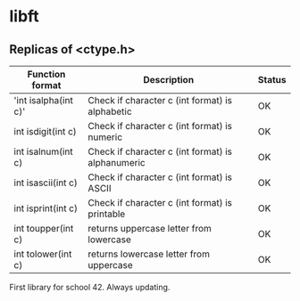 # libft

## Replicas of <ctype.h>

Function format | Description | Status
--- | --- | ---
'int	isalpha(int c)' | Check if character c (int format) is alphabetic | OK
int	isdigit(int c) | Check if character c (int format) is numeric | OK
int	isalnum(int c) | Check if character c (int format) is alphanumeric | OK
int	isascii(int c) | Check if character c (int format) is ASCII | OK
int	isprint(int c) | Check if character c (int format) is printable | OK
int	toupper(int c) | returns uppercase letter from lowercase | OK
int	tolower(int c) | returns lowercase letter from uppercase | OK



First library for school 42. Always updating.
